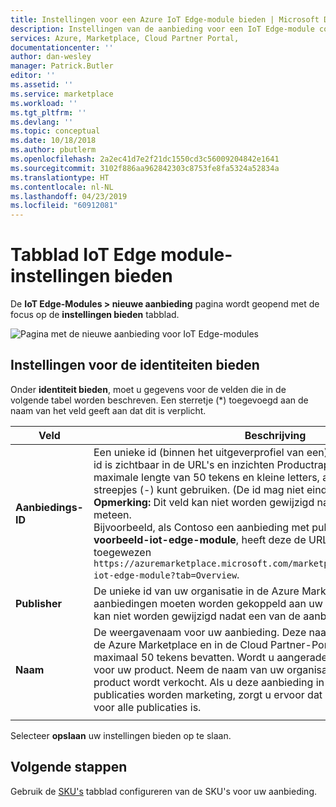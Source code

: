 ```yaml
---
title: Instellingen voor een Azure IoT Edge-module bieden | Microsoft Docs
description: Instellingen van de aanbieding voor een IoT Edge-module configureren.
services: Azure, Marketplace, Cloud Partner Portal,
documentationcenter: ''
author: dan-wesley
manager: Patrick.Butler
editor: ''
ms.assetid: ''
ms.service: marketplace
ms.workload: ''
ms.tgt_pltfrm: ''
ms.devlang: ''
ms.topic: conceptual
ms.date: 10/18/2018
ms.author: pbutlerm
ms.openlocfilehash: 2a2ec41d7e2f21dc1550cd3c56009204842e1641
ms.sourcegitcommit: 3102f886aa962842303c8753fe8fa5324a52834a
ms.translationtype: HT
ms.contentlocale: nl-NL
ms.lasthandoff: 04/23/2019
ms.locfileid: "60912081"
---
```

# <a name="iot-edge-module-offer-settings-tab"></a>Tabblad IoT Edge module-instellingen bieden

De **IoT Edge-Modules > nieuwe aanbieding** pagina wordt geopend met de focus op de **instellingen bieden** tabblad. 

![Pagina met de nieuwe aanbieding voor IoT Edge-modules](./media/iot-edge-module-offer-settings-tab.png)

## <a name="offer-identity-settings"></a>Instellingen voor de identiteiten bieden

Onder **identiteit bieden**, moet u gegevens voor de velden die in de volgende tabel worden beschreven. Een sterretje (*) toegevoegd aan de naam van het veld geeft aan dat dit is verplicht. 

|  **Veld**       |     **Beschrijving**                                                          |
|  ---------       |     ---------------                                                          |
| **Aanbiedings-ID**       | Een unieke id (binnen het uitgeverprofiel van een) voor de aanbieding. Deze id is zichtbaar in de URL's en inzichten Productrapporten. Het heeft een maximale lengte van 50 tekens en kleine letters, alfanumerieke tekens en streepjes (-) kunt gebruiken. (De id mag niet eindigen met een streepje.) **Opmerking:** Dit veld kan niet worden gewijzigd nadat een aanbieding live meteen. <br> Bijvoorbeeld, als Contoso een aanbieding met publiceert aanbiedings-ID **voorbeeld-iot-edge-module**, heeft deze de URL van de Azure Marketplace toegewezen `https://azuremarketplace.microsoft.com/marketplace/apps/contoso.sample-iot-edge-module?tab=Overview`. |
| **Publisher**     | De unieke id van uw organisatie in de Azure Marketplace. Alle uw aanbiedingen moeten worden gekoppeld aan uw uitgever-ID. Deze waarde kan niet worden gewijzigd nadat een van de aanbieding is opgeslagen. |
| **Naam**          | De weergavenaam voor uw aanbieding. Deze naam wordt weergegeven in de Azure Marketplace en in de Cloud Partner-Portal. De naam mag maximaal 50 tekens bevatten. Wordt u aangeraden een herkenbare naam voor uw product. Neem de naam van uw organisatie niet, tenzij dat is hoe uw product wordt verkocht. Als u deze aanbieding in andere websites en publicaties worden marketing, zorgt u ervoor dat de naam precies hetzelfde voor alle publicaties is. |
|  |  |

Selecteer **opslaan** uw instellingen bieden op te slaan.

## <a name="next-steps"></a>Volgende stappen

Gebruik de [SKU's](./cpp-skus-tab.md) tabblad configureren van de SKU's voor uw aanbieding.
